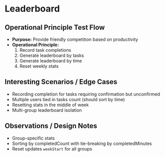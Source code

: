 # Leaderboard
## Operational Principle Test Flow
- **Purpose:** Provide friendly competition based on productivity
- **Operational Principle:** 
  1. Record task completions
  2. Generate leaderboard by tasks
  3. Generate leaderboard by time
  4. Reset weekly stats

## Interesting Scenarios / Edge Cases
- Recording completion for tasks requiring confirmation but unconfirmed
- Multiple users tied in tasks count (should sort by time)
- Resetting stats in the middle of week
- Multi-group leaderboard isolation

## Observations / Design Notes
- Group-specific stats
- Sorting by completedCount with tie-breaking by completedMinutes
- Reset updates `weekStart` for all groups
